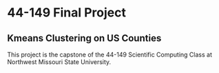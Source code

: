 # 44-149 Final Project

## Kmeans Clustering on US Counties

This project is the capstone of the 44-149 Scientific Computing Class at Northwest Missouri State University.

